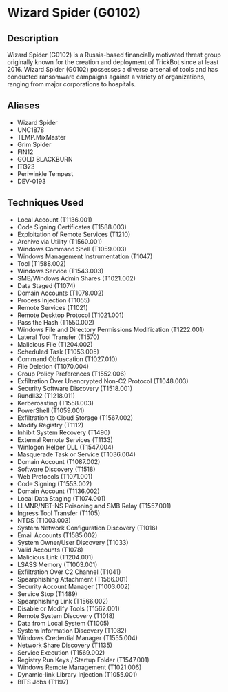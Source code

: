 # Wizard Spider (G0102)

## Description
Wizard Spider (G0102) is a Russia-based financially motivated threat group originally known for the creation and deployment of TrickBot since at least 2016. Wizard Spider (G0102) possesses a diverse arsenal of tools and has conducted ransomware campaigns against a variety of organizations, ranging from major corporations to hospitals.

## Aliases
- Wizard Spider
- UNC1878
- TEMP.MixMaster
- Grim Spider
- FIN12
- GOLD BLACKBURN
- ITG23
- Periwinkle Tempest
- DEV-0193

## Techniques Used
- Local Account (T1136.001)
- Code Signing Certificates (T1588.003)
- Exploitation of Remote Services (T1210)
- Archive via Utility (T1560.001)
- Windows Command Shell (T1059.003)
- Windows Management Instrumentation (T1047)
- Tool (T1588.002)
- Windows Service (T1543.003)
- SMB/Windows Admin Shares (T1021.002)
- Data Staged (T1074)
- Domain Accounts (T1078.002)
- Process Injection (T1055)
- Remote Services (T1021)
- Remote Desktop Protocol (T1021.001)
- Pass the Hash (T1550.002)
- Windows File and Directory Permissions Modification (T1222.001)
- Lateral Tool Transfer (T1570)
- Malicious File (T1204.002)
- Scheduled Task (T1053.005)
- Command Obfuscation (T1027.010)
- File Deletion (T1070.004)
- Group Policy Preferences (T1552.006)
- Exfiltration Over Unencrypted Non-C2 Protocol (T1048.003)
- Security Software Discovery (T1518.001)
- Rundll32 (T1218.011)
- Kerberoasting (T1558.003)
- PowerShell (T1059.001)
- Exfiltration to Cloud Storage (T1567.002)
- Modify Registry (T1112)
- Inhibit System Recovery (T1490)
- External Remote Services (T1133)
- Winlogon Helper DLL (T1547.004)
- Masquerade Task or Service (T1036.004)
- Domain Account (T1087.002)
- Software Discovery (T1518)
- Web Protocols (T1071.001)
- Code Signing (T1553.002)
- Domain Account (T1136.002)
- Local Data Staging (T1074.001)
- LLMNR/NBT-NS Poisoning and SMB Relay (T1557.001)
- Ingress Tool Transfer (T1105)
- NTDS (T1003.003)
- System Network Configuration Discovery (T1016)
- Email Accounts (T1585.002)
- System Owner/User Discovery (T1033)
- Valid Accounts (T1078)
- Malicious Link (T1204.001)
- LSASS Memory (T1003.001)
- Exfiltration Over C2 Channel (T1041)
- Spearphishing Attachment (T1566.001)
- Security Account Manager (T1003.002)
- Service Stop (T1489)
- Spearphishing Link (T1566.002)
- Disable or Modify Tools (T1562.001)
- Remote System Discovery (T1018)
- Data from Local System (T1005)
- System Information Discovery (T1082)
- Windows Credential Manager (T1555.004)
- Network Share Discovery (T1135)
- Service Execution (T1569.002)
- Registry Run Keys / Startup Folder (T1547.001)
- Windows Remote Management (T1021.006)
- Dynamic-link Library Injection (T1055.001)
- BITS Jobs (T1197)
